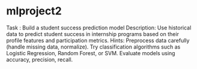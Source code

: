# mlproject2
Task : Build a student success prediction model
Description: Use historical data to predict student success in internship programs based on
their profile features and participation metrics.
Hints: Preprocess data carefully (handle missing data, normalize). Try classification
algorithms such as Logistic Regression, Random Forest, or SVM. Evaluate models using
accuracy, precision, recall.
